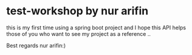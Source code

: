 # test-workshop by nur arifin

this is my first time using a spring boot project and I hope this API helps those of you who want to see my project as a reference ..

Best regards
nur arifin:)
